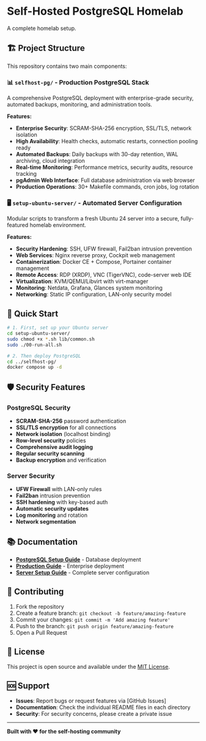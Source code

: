 # Self-Hosted PostgreSQL Homelab

A complete homelab setup.

## 🏗️ Project Structure

This repository contains two main components:

### 📊 `selfhost-pg/` - Production PostgreSQL Stack
A comprehensive PostgreSQL deployment with enterprise-grade security, automated backups, monitoring, and administration tools.

**Features:**
- **Enterprise Security**: SCRAM-SHA-256 encryption, SSL/TLS, network isolation
- **High Availability**: Health checks, automatic restarts, connection pooling ready
- **Automated Backups**: Daily backups with 30-day retention, WAL archiving, cloud integration
- **Real-time Monitoring**: Performance metrics, security audits, resource tracking
- **pgAdmin Web Interface**: Full database administration via web browser
- **Production Operations**: 30+ Makefile commands, cron jobs, log rotation

### 🖥️ `setup-ubuntu-server/` - Automated Server Configuration
Modular scripts to transform a fresh Ubuntu 24 server into a secure, fully-featured homelab environment.

**Features:**
- **Security Hardening**: SSH, UFW firewall, Fail2ban intrusion prevention
- **Web Services**: Nginx reverse proxy, Cockpit web management
- **Containerization**: Docker CE + Compose, Portainer container management
- **Remote Access**: RDP (XRDP), VNC (TigerVNC), code-server web IDE
- **Virtualization**: KVM/QEMU/Libvirt with virt-manager
- **Monitoring**: Netdata, Grafana, Glances system monitoring
- **Networking**: Static IP configuration, LAN-only security model

## 🚀 Quick Start

```bash
# 1. First, set up your Ubuntu server
cd setup-ubuntu-server/
sudo chmod +x *.sh lib/common.sh
sudo ./00-run-all.sh

# 2. Then deploy PostgreSQL
cd ../selfhost-pg/
docker compose up -d
```


## 🛡️ Security Features

### PostgreSQL Security
- **SCRAM-SHA-256** password authentication
- **SSL/TLS encryption** for all connections
- **Network isolation** (localhost binding)
- **Row-level security** policies
- **Comprehensive audit logging**
- **Regular security scanning**
- **Backup encryption** and verification

### Server Security  
- **UFW Firewall** with LAN-only rules
- **Fail2ban** intrusion prevention
- **SSH hardening** with key-based auth
- **Automatic security updates**
- **Log monitoring** and rotation
- **Network segmentation**


## 📚 Documentation

- **[PostgreSQL Setup Guide](selfhost-pg/README.md)** - Database deployment
- **[Production Guide](selfhost-pg/PRODUCTION_GUIDE.md)** - Enterprise deployment
- **[Server Setup Guide](setup-ubuntu-server/README.md)** - Complete server configuration

## 🤝 Contributing

1. Fork the repository
2. Create a feature branch: `git checkout -b feature/amazing-feature`
3. Commit your changes: `git commit -m 'Add amazing feature'`
4. Push to the branch: `git push origin feature/amazing-feature`
5. Open a Pull Request

## 📝 License

This project is open source and available under the [MIT License](LICENSE).

## 🆘 Support

- **Issues**: Report bugs or request features via [GitHub Issues]
- **Documentation**: Check the individual README files in each directory
- **Security**: For security concerns, please create a private issue

---

**Built with ❤️ for the self-hosting community**
